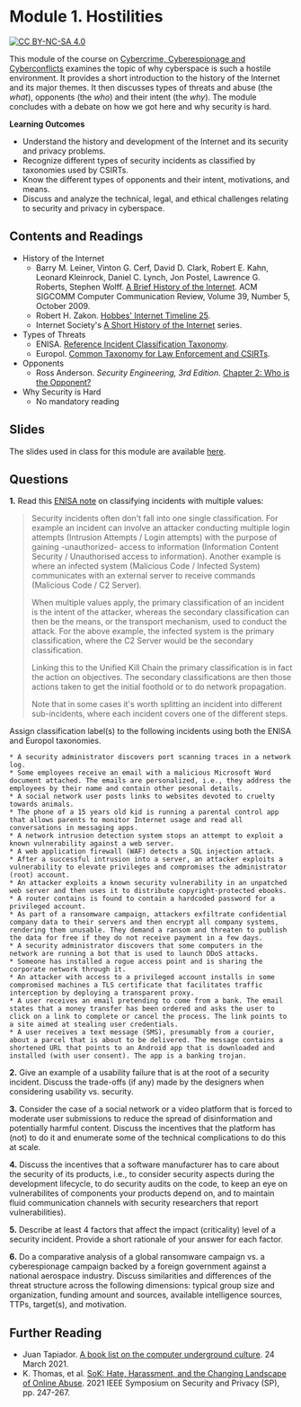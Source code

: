 # Module 1. Hostilities

[![CC BY-NC-SA 4.0][cc-by-nc-sa-shield]][cc-by-nc-sa]

[cc-by-nc-sa]: http://creativecommons.org/licenses/by-nc-sa/4.0/
[cc-by-nc-sa-shield]: https://img.shields.io/badge/License-CC%20BY--NC--SA%204.0-lightgrey.svg


This module of the course on [Cybercrime, Cyberespionage and Cyberconflicts](https://github.com/0xjet/ccc) examines the topic of why cyberspace is such a hostile environment. It provides a short introduction to the history of the Internet and its major themes. It then discusses types of threats and abuse (the _what_), opponents (the _who_) and their intent (the _why_). The module concludes with a debate on how we got here and why security is hard.


**Learning Outcomes**
* Understand the history and development of the Internet and its security and privacy problems.
* Recognize different types of security incidents as classified by taxonomies used by CSIRTs.
* Know the different types of opponents and their intent, motivations, and means.
* Discuss and analyze the technical, legal, and ethical challenges relating to security and privacy in cyberspace.


## Contents and Readings

* History of the Internet
    * Barry M. Leiner, Vinton G. Cerf, David D. Clark, Robert E. Kahn, Leonard Kleinrock, Daniel C. Lynch, Jon Postel, Lawrence G. Roberts, Stephen Wolff. [A Brief History of the Internet](https://sites.cs.ucsb.edu/~almeroth/classes/F10.176A/papers/internet-history-09.pdf). ACM SIGCOMM Computer Communication Review, Volume 39, Number 5, October 2009.
    * Robert H. Zakon. [Hobbes' Internet Timeline 25](https://www.zakon.org/robert/internet/timeline/).
    * Internet Society's [A Short History of the Internet](https://www.internetsociety.org/internet/history-internet/) series.
* Types of Threats
    * ENISA. [Reference Incident Classification Taxonomy](https://www.enisa.europa.eu/publications/reference-incident-classification-taxonomy).
    * Europol. [Common Taxonomy for Law Enforcement and CSIRTs](https://www.europol.europa.eu/publications-documents/common-taxonomy-for-law-enforcement-and-csirts).
* Opponents
    * Ross Anderson. _Security Engineering, 3rd Edition_. [Chapter 2: Who is the Opponent?](https://www.cl.cam.ac.uk/~rja14/book.html)
* Why Security is Hard
    * No mandatory reading


## Slides

The slides used in class for this module are available [here](https://tbd).


## Questions

**1.**
Read this [ENISA note](https://github.com/enisaeu/Reference-Security-Incident-Taxonomy-Task-Force/blob/master/Documentation/howtogetstarted.md#multiple-values) on classifying incidents with multiple values:

>Security incidents often don't fall into one single classification. For example an incident can involve an attacker conducting multiple login attempts (Intrusion Attempts / Login attempts) with the purpose of gaining -unauthorized- access to information (Information Content Security / Unauthorised access to information). Another example is where an infected system (Malicious Code / Infected System) communicates with an external server to receive commands (Malicious Code / C2 Server).
>
>When multiple values apply, the primary classification of an incident is the intent of the attacker, whereas the secondary classification can then be the means, or the transport mechanism, used to conduct the attack. For the above example, the infected system is the primary classification, where the C2 Server would be the secondary classification.
>
>Linking this to the Unified Kill Chain the primary classification is in fact the action on objectives. The secondary classifications are then those actions taken to get the initial foothold or to do network propagation.
>
>Note that in some cases it's worth splitting an incident into different sub-incidents, where each incident covers one of the different steps.

Assign classification label(s) to the following incidents using both the ENISA and Europol taxonomies.

    * A security administrator discovers port scanning traces in a network log.
    * Some employees receive an email with a malicious Microsoft Word document attached. The emails are personalized, i.e., they address the employees by their name and contain other pesonal details.
    * A social network user posts links to websites devoted to cruelty towards animals.
    * The phone of a 15 years old kid is running a parental control app that allows parents to monitor Internet usage and read all conversations in messaging apps.
    * A network intrusion detection system stops an attempt to exploit a known vulnerability against a web server.
    * A web application firewall (WAF) detects a SQL injection attack.
    * After a successful intrusion into a server, an attacker exploits a vulnerability to elevate privileges and compromises the administrator (root) account.
    * An attacker exploits a known security vulnerability in an unpatched web server and then uses it to distribute copyright-protected ebooks.
    * A router contains is found to contain a hardcoded password for a privileged account.
    * As part of a ransomware campaign, attackers exfiltrate confidential company data to their servers and then encrypt all company systems, rendering them unusable. They demand a ransom and threaten to publish the data for free if they do not receive payment in a few days.
    * A security administrator discovers that some computers in the network are running a bot that is used to launch DDoS attacks.
    * Someone has installed a rogue access point and is sharing the corporate network through it.
    * An attacker with access to a privileged account installs in some compromised machines a TLS certificate that facilitates traffic interception by deploying a transparent proxy.
    * A user receives an email pretending to come from a bank. The email states that a money transfer has been ordered and asks the user to click on a link to complete or cancel the process. The link points to a site aimed at stealing user credentials.
    * A user receives a text message (SMS), presumably from a courier, about a parcel that is about to be delivered. The message contains a shortened URL that points to an Android app that is downloaded and installed (with user consent). The app is a banking trojan.

**2.**
Give an example of a usability failure that is at the root of a security incident. Discuss the trade-offs (if any) made by the designers when considering usability vs. security.

**3.**
Consider the case of a social network or a video platform that is forced to moderate user submissions to reduce the spread of disinformation and potentially harmful content. Discuss the incentives that the platform has (not) to do it and enumerate some of the technical complications to do this at scale.

**4.**
Discuss the incentives that a software manufacturer has to care about the security of its products, i.e., to consider security aspects during the development lifecycle, to do security audits on the code, to keep an eye on vulnerabilites of components your products depend on, and to maintain fluid communication channels with security researchers that report vulnerabilities).

**5.**
Describe at least 4 factors that affect the impact (criticality) level of a security incident. Provide a short rationale of your answer for each factor.

**6.**
Do a comparative analysis of a global ransomware campaign vs. a cyberespionage campaign backed by a foreign government against a national aerospace industry. Discuss similarities and differences of the threat structure across the following dimensions: typical group size and organization, funding amount and sources, available intelligence sources, TTPs, target(s), and motivation.


## Further Reading

* Juan Tapiador. [A book list on the computer underground culture](https://0xjet.github.io/3OHA/2021/03/24/post.html). 24 March 2021.
* K. Thomas, et al. [SoK: Hate, Harassment, and the Changing Landscape of Online Abuse](https://www.computer.org/csdl/proceedings-article/sp/2021/893400a473/1oak94nz0AM). 2021 IEEE Symposium on Security and Privacy (SP), pp. 247-267.


